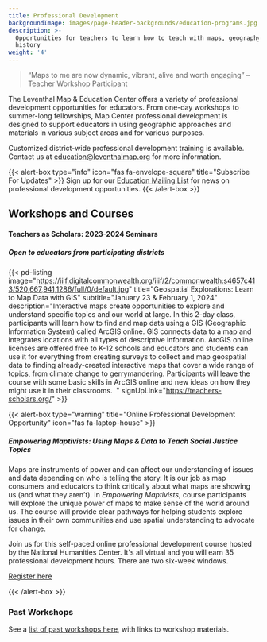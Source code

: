 ```yaml
---
title: Professional Development
backgroundImage: images/page-header-backgrounds/education-programs.jpg
description: >-
  Opportunities for teachers to learn how to teach with maps, geography, and
  history
weight: '4'
---
```


> “Maps to me are now dynamic, vibrant, alive and worth engaging” –Teacher Workshop Participant

The Leventhal Map & Education Center offers a variety of professional development opportunities for educators. From one-day workshops to summer-long fellowships, Map Center professional development is designed to support educators in using geographic approaches and materials in various subject areas and for various purposes.

Customized district-wide professional development training is available. Contact us at [education@leventhalmap.org](mailto:education@leventhalmap.org) for more information.

{{< alert-box type="info" icon="fas fa-envelope-square" title="Subscribe For Updates" >}}
Sign up for our [Education Mailing List](https://www.leventhalmap.org/subscribe/) for news on professional development opportunities.
{{< /alert-box >}}

## Workshops and Courses

#### Teachers as Scholars: 2023-2024 Seminars

##### Open to educators from participating districts

{{< pd-listing
image="https://iiif.digitalcommonwealth.org/iiif/2/commonwealth:s4657c413/520,667,941,1286/full/0/default.jpg"
title="Geospatial Explorations: Learn to Map Data with GIS"
subtitle="January 23 & February 1, 2024"
description="Interactive maps create opportunities to explore and understand specific topics and our world at large. In this 2-day class, participants will learn how to find and map data using a GIS (Geographic Information System) called ArcGIS online. GIS connects data to a map and integrates locations with all types of descriptive information. ArcGIS online licenses are offered free to K-12 schools and educators and students can use it for everything from creating surveys to collect and map geospatial data to finding already-created interactive maps that cover a wide range of topics, from climate change to gerrymandering. Participants will leave the course with some basic skills in ArcGIS online and new ideas on how they might use it in their classrooms.  "
signUpLink="https://teachers-scholars.org/" >}}

{{< alert-box type="warning" title="Online Professional Development Opportunity" icon="fas fa-laptop-house" >}}

##### Empowering Maptivists: Using Maps & Data to Teach Social Justice Topics

Maps are instruments of power and can affect our understanding of issues and data depending on who is telling the story. It is our job as map consumers and educators to think critically about what maps are showing us (and what they aren’t). In *Empowering Maptivists*, course participants will explore the unique power of maps to make sense of the world around us. The course will provide clear pathways for helping students explore issues in their own communities and use spatial understanding to advocate for change.

Join us for this self-paced online professional development course hosted by the National Humanities Center. It's all virtual and you will earn 35 professional development hours. There are two six-week windows.

<a class="btn btn-xs btn-outline-primary mt-2" href="https://nationalhumanitiescenter.org/education-programs/courses/empowering-maptivists-using-maps-data-to-examine-social-issues-humanities-classroom/" target="_blank"><i class="fas fa-user-plus"></i> Register here</a>

{{< /alert-box >}}

### Past Workshops

See a [list of past workshops here](/education/k12/past-workshops), with links to workshop materials.
